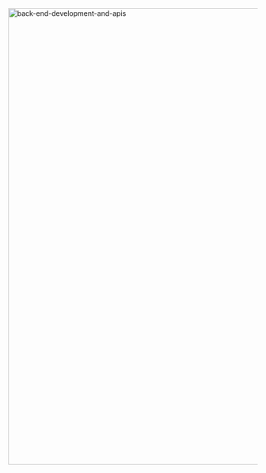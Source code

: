 <img width="1373" height="922" alt="back-end-development-and-apis" src="https://github.com/user-attachments/assets/8675eafd-c871-460c-871e-fa29a11baead" />
